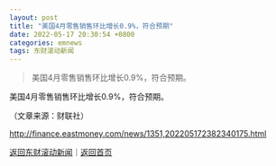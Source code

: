 ```yaml
---
layout: post
title: "美国4月零售销售环比增长0.9%，符合预期"
date: 2022-05-17 20:30:54 +0800
categories: emnews
tags: 东财滚动新闻
---
```

> 美国4月零售销售环比增长0.9%，符合预期。

<p>美国4月零售销售环比增长0.9%，符合预期。 </p><p class="em_media">（文章来源：财联社）</p>

<http://finance.eastmoney.com/news/1351,202205172382340175.html>

[返回东财滚动新闻](//finews.withounder.com/emnews/)｜[返回首页](//finews.withounder.com/)